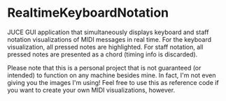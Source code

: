 # RealtimeKeyboardNotation
JUCE GUI application that simultaneously displays keyboard and staff notation visualizations of MIDI messages in real time. For the keyboard visualization, all pressed notes are highlighted. For staff notation, all pressed notes are presented as a chord (timing info is discarded).

Please note that this is a personal project that is not guaranteed (or intended) to function on any machine besides mine. In fact, I'm not even giving you the images I'm using! Feel free to use this as reference code if you want to create your own MIDI visualizations, however.
